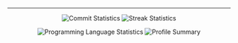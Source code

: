 ----

<p align="center">
  <img src="https://github-readme-stats.vercel.app/api?username=andrewbx&show_icons=true&theme=transparent&include_all_commits&hide_border=true&card_width=350&PAT_1" alt="Commit Statistics" />
  <img src="https://github-readme-streak-stats.herokuapp.com/?user=andrewbx&theme=transparent&hide_border=true&card_width=380" alt="Streak Statistics" />
</p>

<p align="center">
  <img src="https://github-readme-stats.vercel.app/api/top-langs/?username=andrewbx&theme=transparent&hide_border=true&card_width=810&PAT_1" alt="Programming Language Statistics" />
  <img src="https://github-profile-summary-cards.vercel.app/api/cards/profile-details?username=andrewbx&theme=transparent" alt="Profile Summary" />
</p>
